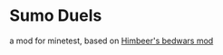 # Sumo Duels
a mod for minetest, based on [Himbeer's bedwars mod](https://github.com/HimbeerserverDE/bedwars)
